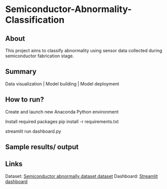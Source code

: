 # Semiconductor-Abnormality-Classification

## About 
This project aims to classify abnormality using sensor data collected during semiconductor fabrication stage. 

## Summary 
Data visualization | Model building | Model deployment 

## How to run? 
Create and launch new Anaconda Python environment 

Install required packages
pip install -r requirements.txt

streamlit run dashboard.py


## Sample results/ output

## Links 
Dataset: [Semiconductor abnormally dataset dataset](https://www.timeseriesclassification.com/description.php?Dataset=Wafer)
Dashboard: [Streamlit dashboard](https://semiconductor-abnormality-classificationc.streamlit.app/)
